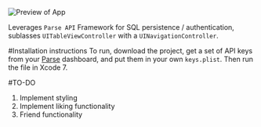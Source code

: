 ![Preview of App](http://i.imgur.com/9rYthDI.gif)

Leverages `Parse API` Framework for SQL persistence / authentication, sublasses `UITableViewController` with a `UINavigationController`.

#Installation instructions
To run, download the project, get a set of API keys from your [Parse](https://parse.com/) dashboard, and put them in your own `keys.plist`. Then run the file in Xcode 7.

#TO-DO
  1. Implement styling
  2. Implement liking functionality
  3. Friend functionality